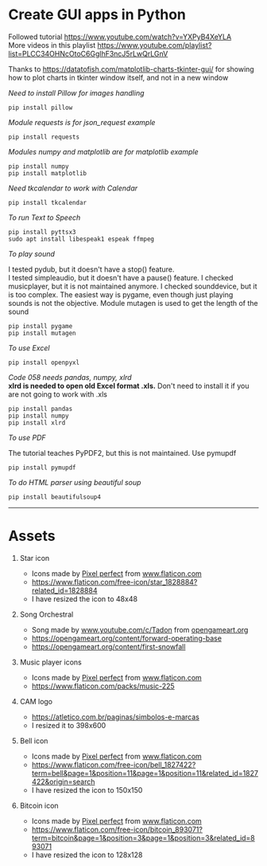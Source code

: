 # Create GUI apps in Python

Followed tutorial https://www.youtube.com/watch?v=YXPyB4XeYLA  
More videos in this playlist https://www.youtube.com/playlist?list=PLCC34OHNcOtoC6GglhF3ncJ5rLwQrLGnV  

Thanks to https://datatofish.com/matplotlib-charts-tkinter-gui/ for showing how to plot charts in tkinter window itself, and not in a new window

_Need to install Pillow for images handling_  

    pip install pillow

_Module requests is for json\_request example_

    pip install requests

_Modules numpy and matplotlib are for matplotlib example_

    pip install numpy  
    pip install matplotlib  

_Need tkcalendar to work with Calendar_

    pip install tkcalendar  

_To run Text to Speech_

    pip install pyttsx3
    sudo apt install libespeak1 espeak ffmpeg

_To play sound_

I tested pydub, but it doesn't have a stop() feature.  
I tested simpleaudio, but it doesn't have a pause() feature.
I checked musicplayer, but it is not maintained anymore.
I checked sounddevice, but it is too complex.
The easiest way is pygame, even though just playing sounds is not the objective.
Module mutagen is used to get the length of the sound

    pip install pygame
    pip install mutagen

_To use Excel_

    pip install openpyxl


_Code 058 needs pandas, numpy, xlrd_  
**xlrd is needed to open old Excel format .xls.** Don't need to install it if you are not going to work with .xls

    pip install pandas
    pip install numpy
    pip install xlrd

_To use PDF_

The tutorial teaches PyPDF2, but this is not maintained. Use pymupdf

    pip install pymupdf

_To do HTML parser using beautiful soup_

    pip install beautifulsoup4

___ 
# Assets

1. Star icon
    * <div>Icons made by <a href="https://www.flaticon.com/authors/pixel-perfect" title="Pixel perfect">Pixel perfect</a> from <a href="https://www.flaticon.com/" title="Flaticon">www.flaticon.com</a></div>
    * https://www.flaticon.com/free-icon/star_1828884?related_id=1828884
    * I have resized the icon to 48x48
  

2. Song Orchestral
    * <div>Song made by <a href="www.youtube.com/c/Tadon" title="www.youtube.com/c/Tadon">www.youtube.com/c/Tadon</a> from <a href="https://opengameart.org/content/forward-operating-base/" title="opengameart.org">opengameart.org</a></div>
    * https://opengameart.org/content/forward-operating-base
    * https://opengameart.org/content/first-snowfall

3. Music player icons
    * <div>Icons made by <a href="https://www.flaticon.com/authors/pixel-perfect" title="Pixel perfect">Pixel perfect</a> from <a href="https://www.flaticon.com/" title="Flaticon">www.flaticon.com</a></div>
    * https://www.flaticon.com/packs/music-225

4. CAM logo
    * https://atletico.com.br/paginas/simbolos-e-marcas
    * I resized it to 398x600

5. Bell icon
    * <div>Icons made by <a href="https://www.flaticon.com/authors/pixel-perfect" title="Pixel perfect">Pixel perfect</a> from <a href="https://www.flaticon.com/" title="Flaticon">www.flaticon.com</a></div>
    * https://www.flaticon.com/free-icon/bell_1827422?term=bell&page=1&position=11&page=1&position=11&related_id=1827422&origin=search
    * I have resized the icon to 150x150

6. Bitcoin icon
    * <div>Icons made by <a href="https://icon54.com/" title="Pixel perfect">Pixel perfect</a> from <a href="https://www.flaticon.com/" title="Flaticon">www.flaticon.com</a></div>
    * https://www.flaticon.com/free-icon/bitcoin_893071?term=bitcoin&page=1&position=3&page=1&position=3&related_id=893071
    * I have resized the icon to 128x128